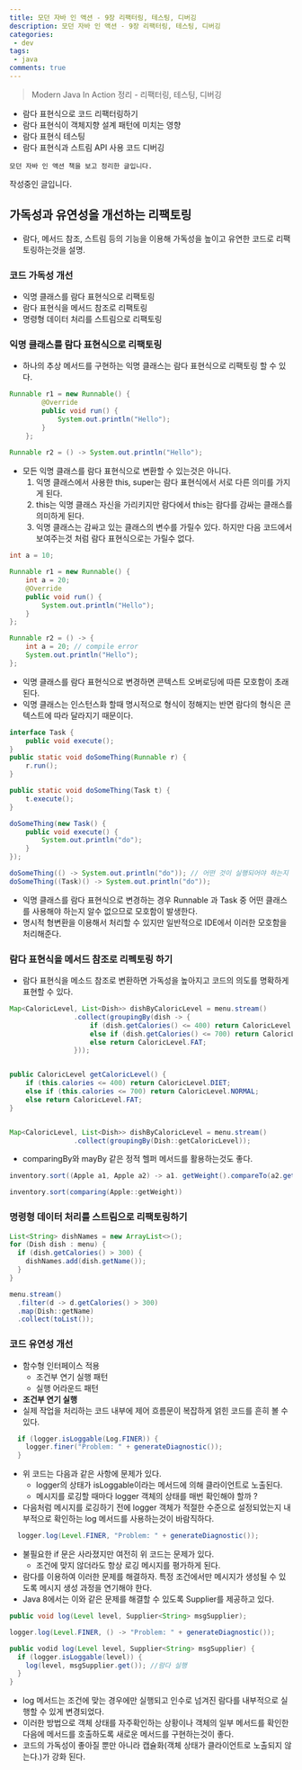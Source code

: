 ```yaml
---
title: 모던 자바 인 액션 - 9장 리팩터링, 테스팅, 디버깅
description: 모던 자바 인 액션 - 9장 리팩터링, 테스팅, 디버깅
categories:
 - dev
tags:
 - java
comments: true
---
```

> Modern Java In Action 정리 - 리팩터링, 테스팅, 디버깅

  * 람다 표현식으로 코드 리팩터링하기
  * 람다 표현식이 객체지향 설계 패턴에 미치는 영향
  * 람다 표현식 테스팅
  * 람다 표현식과 스트림 API 사용 코드 디버깅

`모던 자바 인 액션 책을 보고 정리한 글입니다.` 

작성중인 글입니다.

## 가독성과 유연성을 개선하는 리팩토링
* 람다, 메서드 참조, 스트림 등의 기능을 이용해 가독성을 높이고 유연한 코드로 리팩토링하는것을 설명.

### 코드 가독성 개선
* 익명 클래스를 람다 표현식으로 리팩토링
* 람다 표현식을 메서드 참조로 리팩토링
* 명령형 데이터 처리를 스트림으로 리팩토링

### 익명 클래스를 람다 표현식으로 리팩토링
* 하나의 추상 메서드를 구현하는 익명 클래스는 람다 표현식으로 리팩토링 할 수 있다. 

```java
Runnable r1 = new Runnable() {
        @Override
        public void run() {
            System.out.println("Hello");
        }
    };
    
Runnable r2 = () -> System.out.println("Hello");
```

* 모든 익명 클래스를 람다 표현식으로 변환할 수 있는것은 아니다. 
  1. 익명 클래스에서 사용한 this, super는 람다 표현식에서 서로 다른 의미를 가지게 된다. 
  2. this는 익명 클래스 자신을 가리키지만 람다에서 this는 람다를 감싸는 클래스를 의미하게 된다. 
  3. 익명 클래스는 감싸고 있는 클래스의 변수를 가릴수 있다. 하지만 다음 코드에서 보여주는것 처럼 람다 표현식으로는 가릴수 없다.


```java
int a = 10;

Runnable r1 = new Runnable() {
    int a = 20;    
    @Override
    public void run() {
        System.out.println("Hello");
    }
};

Runnable r2 = () -> {
    int a = 20; // compile error
    System.out.println("Hello");
};
```
* 익명 클래스를 람다 표현식으로 변경하면 콘텍스트 오버로딩에 따른 모호함이 초래된다. 
* 익명 클래스는 인스턴스화 할때 명시적으로 형식이 정해지는 반면 람다의 형식은 콘텍스트에 따라 달라지기 때문이다.


```java
interface Task {
    public void execute();
}
public static void doSomeThing(Runnable r) {
    r.run();
}

public static void doSomeThing(Task t) {
    t.execute();
}

doSomeThing(new Task() {
    public void execute() {
        System.out.println("do");
    }
});

doSomeThing(() -> System.out.println("do")); // 어떤 것이 실행되어야 하는지 알수 없다. 
doSomeThing((Task)() -> System.out.println("do")); 
```
* 익명 클래스를 람다 표현식으로 변경하는 경우 Runnable 과 Task 중 어떤 클래스를 사용해야 하는지 알수 없으므로 모호함이 발생한다. 
* 명시적 형변환을 이용해서 처리할 수 있지만 일반적으로 IDE에서 이러한 모호함을 처리해준다.

### 람다 표현식을 메서드 참조로 리펙토링 하기
* 람다 표현식을 메소드 참조로 변환하면 가독성을 높아지고 코드의 의도를 명확하게 표현할 수 있다.

```java
Map<CaloricLevel, List<Dish>> dishByCaloricLevel = menu.stream()
                .collect(groupingBy(dish -> {
                    if (dish.getCalories() <= 400) return CaloricLevel.DIET;
                    else if (dish.getCalories() <= 700) return CaloricLevel.NORMAL;
                    else return CaloricLevel.FAT;
                }));


public CaloricLevel getCaloricLevel() {
    if (this.calories <= 400) return CaloricLevel.DIET;
    else if (this.calories <= 700) return CaloricLevel.NORMAL;
    else return CaloricLevel.FAT;
}


Map<CaloricLevel, List<Dish>> dishByCaloricLevel = menu.stream()
                .collect(groupingBy(Dish::getCaloricLevel));
```

* comparingBy와 mayBy 같은 정적 헬퍼 메서드를 활용하는것도 좋다.

```java
inventory.sort((Apple a1, Apple a2) -> a1. getWeight().compareTo(a2.getWeight()));

inventory.sort(comparing(Apple::getWeight))
```

### 명령형 데이터 처리를 스트림으로 리팩토링하기

```java
List<String> dishNames = new ArrayList<>();
for (Dish dish : menu) {
  if (dish.getCalories() > 300) {
    dishNames.add(dish.getName());
  }
}

menu.stream()
  .filter(d -> d.getCalories() > 300)
  .map(Dish::getName)
  .collect(toList());
```

### 코드 유연성 개선
* 함수형 인터페이스 적용
  * 조건부 연기 실행 패턴
  * 실행 어라운드 패턴
* **조건부 연기 실행**
* 실제 작업을 처리하는 코드 내부에 제어 흐름문이 복잡하게 얽힌 코드를 흔히 볼 수 있다. 

```java
  if (logger.isLoggable(Log.FINER)) {
    logger.finer("Problem: " + generateDiagnostic());
  }
```
* 위 코드는 다음과 같은 사항에 문제가 있다. 
  * logger의 상태가 isLoggable이라는 메서드에 의해 클라이언트로 노출된다.
  * 메시지를 로깅할 때마다 logger 객체의 상태를 매번 확인해야 할까 ? 
* 다음처럼 메시지를 로깅하기 전에 logger 객체가 적절한 수준으로 설정되었는지 내부적으로 확인하는 log 메서드를 사용하는것이 바람직하다.

```java
  logger.log(Level.FINER, "Problem: " + generateDiagnostic());
```
* 불필요한 if 문은 사라졌지만 여전히 위 코드는 문제가 있다. 
  * 조건에 맞지 않더라도 항상 로깅 메시지를 평가하게 된다.
* 람다를 이용하여 이러한 문제를 해결하자. 특정 조건에서만 메시지가 생성될 수 있도록 메시지 생성 과정을 연기해야 한다. 
* Java 8에서는 이와 같은 문제를 해결할 수 있도록 Supplier를 제공하고 있다.

```java
public void log(Level level, Supplier<String> msgSupplier);

logger.log(Level.FINER, () -> "Problem: " + generateDiagnostic());

public vodid log(Level level, Supplier<String> msgSupplier) {
  if (logger.isLoggable(level)) {
    log(level, msgSupplier.get()); //람다 실행
  }
}
```
* log 메서드는 조건에 맞는 경우에만 실행되고 인수로 넘겨진 람다를 내부적으로 실행할 수 있게 변경되었다.
* 이러한 방법으로 객체 상태를 자주확인하는 상황이나 객체의 일부 메서드를 확인한 다음에 메서드를 호출하도록 새로운 메서드를 구현하는것이 좋다.
* 코드의 가독성이 좋아질 뿐만 아니라 캡슐화(객체 상태가 클라이언트로 노출되지 않는다.)가 강화 된다.